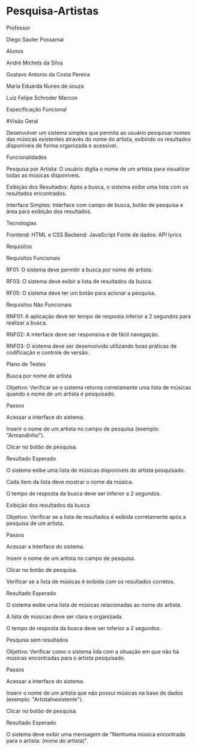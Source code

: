 # Pesquisa-Artistas

Professor 

Diego Sauter Possamai 

Alunos 

André Michels da Silva  

Gustavo Antonio da Costa Pereira 

Maria Eduarda Nunes de souza 

Luiz Felipe Schroder Marcon 

Especificação Funcional 


#Visão Geral 

Desenvolver um sistema simples que permita ao usuário pesquisar nomes das músicas existentes através do nome do artista, exibindo os resultados disponíveis de forma organizada e acessível. 

Funcionalidades 

Pesquisa por Artista: O usuário digita o nome de um artista para visualizar todas as músicas disponíveis. 

Exibição dos Resultados: Após a busca, o sistema exibe uma lista com os resultados encontrados. 

Interface Simples: Interface com campo de busca, botão de pesquisa e área para exibição dos resultados. 

Tecnologias 

Frontend: HTML e CSS 
Backend: JavaScript 
Fonte de dados: API lyrics 

Requisitos 

Requisitos Funcionais 

RF01: O sistema deve permitir a busca por nome de artista. 

RF03: O sistema deve exibir a lista de resultados da busca. 

RF05: O sistema deve ter um botão para acionar a pesquisa. 

Requisitos Não Funcionais 

RNF01: A aplicação deve ter tempo de resposta inferior a 2 segundos para realizar a busca. 

RNF02: A interface deve ser responsiva e de fácil navegação. 

RNF03: O sistema deve ser desenvolvido utilizando boas práticas de codificação e controle de versão. 

 

Plano de Testes 

Busca por nome de artista 

Objetivo: Verificar se o sistema retorna corretamente uma lista de músicas quando o nome de um artista é pesquisado. 

Passos 

Acessar a interface do sistema. 

Inserir o nome de um artista no campo de pesquisa (exemplo: "Armandinho"). 

Clicar no botão de pesquisa. 

Resultado Esperado 

O sistema exibe uma lista de músicas disponíveis do artista pesquisado. 

Cada item da lista deve mostrar o nome da música. 

O tempo de resposta da busca deve ser inferior a 2 segundos. 

Exibição dos resultados da busca 

Objetivo: Verificar se a lista de resultados é exibida corretamente após a pesquisa de um artista. 

Passos 

Acessar a interface do sistema. 

Inserir o nome de um artista no campo de pesquisa. 

Clicar no botão de pesquisa. 

Verificar se a lista de músicas é exibida com os resultados corretos. 

Resultado Esperado 

O sistema exibe uma lista de músicas relacionadas ao nome do artista. 

A lista de músicas deve ser clara e organizada. 

O tempo de resposta da busca deve ser inferior a 2 segundos. 

Pesquisa sem resultados 

Objetivo: Verificar como o sistema lida com a situação em que não há músicas encontradas para o artista pesquisado. 

Passos 

Acessar a interface do sistema. 

Inserir o nome de um artista que não possui músicas na base de dados (exemplo: "ArtistaInexistente"). 

Clicar no botão de pesquisa. 

Resultado Esperado 

O sistema deve exibir uma mensagem de "Nenhuma música encontrada para o artista: (nome do artista)". 
